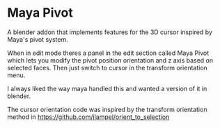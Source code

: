 # Maya Pivot
A blender addon that implements features for the 3D cursor inspired by Maya's pivot system.

When in edit mode theres a panel in the edit section called Maya Pivot which lets you modify the pivot position orientation and z axis based on selected faces. Then just switch to cursor in the transform orientation menu.

I always liked the way maya handled this and wanted a version of it in blender.

The cursor orientation code was inspired by the transform orientation method in https://github.com/jlampel/orient_to_selection
